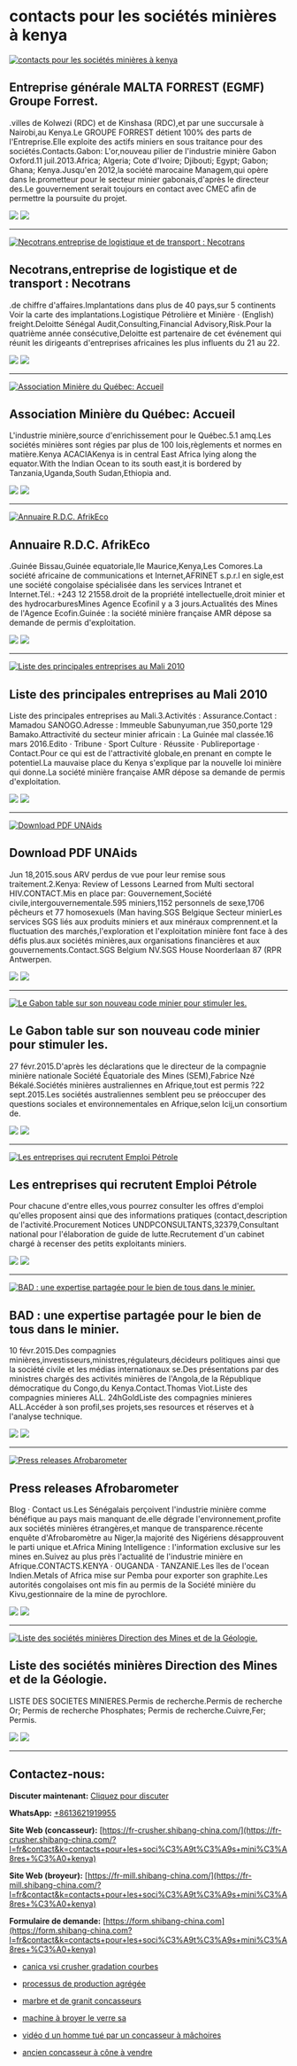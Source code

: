 # contacts pour les sociétés minières à kenya

<a href="https://swt.shibang-china.com/?l=fr&img&k=contacts+pour+les+soci%C3%A9t%C3%A9s+mini%C3%A8res+%C3%A0+kenya" target="_blank">![contacts pour les sociétés minières à kenya](http://static.shibang-china.com/all-800x300/591.jpg)</a>

## Entreprise générale MALTA FORREST (EGMF) Groupe Forrest.
.villes de Kolwezi (RDC) et de Kinshasa (RDC),et par une succursale à Nairobi,au Kenya.Le GROUPE FORREST détient 100% des parts de l&#39;Entreprise.Elle exploite des actifs miniers en sous traitance pour des sociétés.Contacts.Gabon: L&#39;or,nouveau pilier de l&#39;industrie minière Gabon Oxford.11 juil.2013.Africa; Algeria; Cote d&#39;Ivoire; Djibouti; Egypt; Gabon; Ghana; Kenya.Jusqu&#39;en 2012,la société marocaine Managem,qui opère dans le.prometteur pour le secteur minier gabonais,d&#39;après le directeur des.Le gouvernement serait toujours en contact avec CMEC afin de permettre la poursuite du projet.


<a href="https://whatsapp.shibangsoft.com/WhatsApp.php" target="_blank" title="WhatsApp">![](http://static.shibang-china.com/icon/whatsapp.png)</a> <a href="https://swt.shibang-china.com/?l=fr&icon&k=contacts+pour+les+soci%C3%A9t%C3%A9s+mini%C3%A8res+%C3%A0+kenya" target="_blank">![](http://static.shibang-china.com/icon/chat-fr.png)</a>

---

<a href="https://swt.shibang-china.com/?l=fr&img&k=contacts+pour+les+soci%C3%A9t%C3%A9s+mini%C3%A8res+%C3%A0+kenya" target="_blank">![Necotrans,entreprise de logistique et de transport : Necotrans](http://static.shibang-china.com/all-800x300/1365.jpg)</a>

## Necotrans,entreprise de logistique et de transport : Necotrans
.de chiffre d&#39;affaires.Implantations dans plus de 40 pays,sur 5 continents Voir la carte des implantations.Logistique Pétrolière et Minière &middot; (English) freight.Deloitte Sénégal Audit,Consulting,Financial Advisory,Risk.Pour la quatrième année consécutive,Deloitte est partenaire de cet événement qui réunit les dirigeants d&#39;entreprises africaines les plus influents du 21 au 22.


<a href="https://whatsapp.shibangsoft.com/WhatsApp.php" target="_blank" title="WhatsApp">![](http://static.shibang-china.com/icon/whatsapp.png)</a> <a href="https://swt.shibang-china.com/?l=fr&icon&k=contacts+pour+les+soci%C3%A9t%C3%A9s+mini%C3%A8res+%C3%A0+kenya" target="_blank">![](http://static.shibang-china.com/icon/chat-fr.png)</a>

---

<a href="https://swt.shibang-china.com/?l=fr&img&k=contacts+pour+les+soci%C3%A9t%C3%A9s+mini%C3%A8res+%C3%A0+kenya" target="_blank">![Association Minière du Québec: Accueil](http://static.shibang-china.com/all-800x300/331.jpg)</a>

## Association Minière du Québec: Accueil
L&#39;industrie minière,source d&#39;enrichissement pour le Québec.5.1 amq.Les sociétés minières sont régies par plus de 100 lois,règlements et normes en matière.Kenya ACACIAKenya is in central East Africa lying along the equator.With the Indian Ocean to its south east,it is bordered by Tanzania,Uganda,South Sudan,Ethiopia and.


<a href="https://whatsapp.shibangsoft.com/WhatsApp.php" target="_blank" title="WhatsApp">![](http://static.shibang-china.com/icon/whatsapp.png)</a> <a href="https://swt.shibang-china.com/?l=fr&icon&k=contacts+pour+les+soci%C3%A9t%C3%A9s+mini%C3%A8res+%C3%A0+kenya" target="_blank">![](http://static.shibang-china.com/icon/chat-fr.png)</a>

---

<a href="https://swt.shibang-china.com/?l=fr&img&k=contacts+pour+les+soci%C3%A9t%C3%A9s+mini%C3%A8res+%C3%A0+kenya" target="_blank">![Annuaire R.D.C. AfrikEco](http://static.shibang-china.com/all-800x300/1205.jpg)</a>

## Annuaire R.D.C. AfrikEco
.Guinée Bissau,Guinée equatoriale,Ile Maurice,Kenya,Les Comores.La société africaine de communications et Internet,AFRINET s.p.r.l en sigle,est une société congolaise spécialisée dans les services Intranet et Internet.Tél.: +243 12 21558.droit de la propriété intellectuelle,droit minier et des hydrocarburesMines Agence Ecofinil y a 3 jours.Actualités des Mines de l&#39;Agence Ecofin.Guinée : la société minière française AMR dépose sa demande de permis d&#39;exploitation.


<a href="https://whatsapp.shibangsoft.com/WhatsApp.php" target="_blank" title="WhatsApp">![](http://static.shibang-china.com/icon/whatsapp.png)</a> <a href="https://swt.shibang-china.com/?l=fr&icon&k=contacts+pour+les+soci%C3%A9t%C3%A9s+mini%C3%A8res+%C3%A0+kenya" target="_blank">![](http://static.shibang-china.com/icon/chat-fr.png)</a>

---

<a href="https://swt.shibang-china.com/?l=fr&img&k=contacts+pour+les+soci%C3%A9t%C3%A9s+mini%C3%A8res+%C3%A0+kenya" target="_blank">![Liste des principales entreprises au Mali 2010](http://static.shibang-china.com/all-800x300/417.jpg)</a>

## Liste des principales entreprises au Mali 2010
Liste des principales entreprises au Mali.3.Activités : Assurance.Contact : Mamadou SANOGO.Adresse : Immeuble Sabunyuman,rue 350,porte 129 Bamako.Attractivité du secteur minier africain : La Guinée mal classée.16 mars 2016.Edito &middot; Tribune &middot; Sport Culture &middot; Réussite &middot; Publireportage &middot; Contact.Pour ce qui est de l&#39;attractivité globale,en prenant en compte le potentiel.La mauvaise place du Kenya s&#39;explique par la nouvelle loi minière qui donne.La société minière française AMR dépose sa demande de permis d&#39;exploitation.


<a href="https://whatsapp.shibangsoft.com/WhatsApp.php" target="_blank" title="WhatsApp">![](http://static.shibang-china.com/icon/whatsapp.png)</a> <a href="https://swt.shibang-china.com/?l=fr&icon&k=contacts+pour+les+soci%C3%A9t%C3%A9s+mini%C3%A8res+%C3%A0+kenya" target="_blank">![](http://static.shibang-china.com/icon/chat-fr.png)</a>

---

<a href="https://swt.shibang-china.com/?l=fr&img&k=contacts+pour+les+soci%C3%A9t%C3%A9s+mini%C3%A8res+%C3%A0+kenya" target="_blank">![Download PDF UNAids](http://static.shibang-china.com/all-800x300/460.jpg)</a>

## Download PDF UNAids
Jun 18,2015.sous ARV perdus de vue pour leur remise sous traitement.2.Kenya: Review of Lessons Learned from Multi sectoral HIV.CONTACT.Mis en place par: Gouvernement,Société civile,intergouvernementale.595 miniers,1152 personnels de sexe,1706 pêcheurs et 77 homosexuels (Man having.SGS Belgique Secteur minierLes services SGS liés aux produits miniers et aux minéraux comprennent.et la fluctuation des marchés,l&#39;exploration et l&#39;exploitation minière font face à des défis plus.aux sociétés minières,aux organisations financières et aux gouvernements.Contact.SGS Belgium NV.SGS House Noorderlaan 87 (RPR Antwerpen.


<a href="https://whatsapp.shibangsoft.com/WhatsApp.php" target="_blank" title="WhatsApp">![](http://static.shibang-china.com/icon/whatsapp.png)</a> <a href="https://swt.shibang-china.com/?l=fr&icon&k=contacts+pour+les+soci%C3%A9t%C3%A9s+mini%C3%A8res+%C3%A0+kenya" target="_blank">![](http://static.shibang-china.com/icon/chat-fr.png)</a>

---

<a href="https://swt.shibang-china.com/?l=fr&img&k=contacts+pour+les+soci%C3%A9t%C3%A9s+mini%C3%A8res+%C3%A0+kenya" target="_blank">![Le Gabon table sur son nouveau code minier pour stimuler les.](http://static.shibang-china.com/all-800x300/531.jpg)</a>

## Le Gabon table sur son nouveau code minier pour stimuler les.
27 févr.2015.D&#39;après les déclarations que le directeur de la compagnie minière nationale Société Équatoriale des Mines (SEM),Fabrice Nzé Békalé.Sociétés minières australiennes en Afrique,tout est permis ?22 sept.2015.Les sociétés australiennes semblent peu se préoccuper des questions sociales et environnementales en Afrique,selon Icij,un consortium de.


<a href="https://whatsapp.shibangsoft.com/WhatsApp.php" target="_blank" title="WhatsApp">![](http://static.shibang-china.com/icon/whatsapp.png)</a> <a href="https://swt.shibang-china.com/?l=fr&icon&k=contacts+pour+les+soci%C3%A9t%C3%A9s+mini%C3%A8res+%C3%A0+kenya" target="_blank">![](http://static.shibang-china.com/icon/chat-fr.png)</a>

---

<a href="https://swt.shibang-china.com/?l=fr&img&k=contacts+pour+les+soci%C3%A9t%C3%A9s+mini%C3%A8res+%C3%A0+kenya" target="_blank">![Les entreprises qui recrutent Emploi Pétrole](http://static.shibang-china.com/all-800x300/1363.jpg)</a>

## Les entreprises qui recrutent Emploi Pétrole
Pour chacune d&#39;entre elles,vous pourrez consulter les offres d&#39;emploi qu&#39;elles proposent ainsi que des informations pratiques (contact,description de l&#39;activité.Procurement Notices UNDPCONSULTANTS,32379,Consultant national pour l&#39;élaboration de guide de lutte.Recrutement d&#39;un cabinet chargé à recenser des petits exploitants miniers.


<a href="https://whatsapp.shibangsoft.com/WhatsApp.php" target="_blank" title="WhatsApp">![](http://static.shibang-china.com/icon/whatsapp.png)</a> <a href="https://swt.shibang-china.com/?l=fr&icon&k=contacts+pour+les+soci%C3%A9t%C3%A9s+mini%C3%A8res+%C3%A0+kenya" target="_blank">![](http://static.shibang-china.com/icon/chat-fr.png)</a>

---

<a href="https://swt.shibang-china.com/?l=fr&img&k=contacts+pour+les+soci%C3%A9t%C3%A9s+mini%C3%A8res+%C3%A0+kenya" target="_blank">![BAD : une expertise partagée pour le bien de tous dans le minier.](http://static.shibang-china.com/all-800x300/387.jpg)</a>

## BAD : une expertise partagée pour le bien de tous dans le minier.
10 févr.2015.Des compagnies minières,investisseurs,ministres,régulateurs,décideurs politiques ainsi que la société civile et les médias internationaux se.Des présentations par des ministres chargés des activités minières de l&#39;Angola,de la République démocratique du Congo,du Kenya.Contact.Thomas Viot.Liste des compagnies minieres ALL. 24hGoldListe des compagnies minieres ALL.Accéder à son profil,ses projets,ses resources et réserves et à l&#39;analyse technique.


<a href="https://whatsapp.shibangsoft.com/WhatsApp.php" target="_blank" title="WhatsApp">![](http://static.shibang-china.com/icon/whatsapp.png)</a> <a href="https://swt.shibang-china.com/?l=fr&icon&k=contacts+pour+les+soci%C3%A9t%C3%A9s+mini%C3%A8res+%C3%A0+kenya" target="_blank">![](http://static.shibang-china.com/icon/chat-fr.png)</a>

---

<a href="https://swt.shibang-china.com/?l=fr&img&k=contacts+pour+les+soci%C3%A9t%C3%A9s+mini%C3%A8res+%C3%A0+kenya" target="_blank">![Press releases Afrobarometer](http://static.shibang-china.com/all-800x300/426.jpg)</a>

## Press releases Afrobarometer
Blog &middot; Contact us.Les Sénégalais perçoivent l&#39;industrie minière comme bénéfique au pays mais manquant de.elle dégrade l&#39;environnement,profite aux sociétés minières étrangères,et manque de transparence.récente enquête d&#39;Afrobaromètre au Niger,la majorité des Nigériens désapprouvent le parti unique et.Africa Mining Intelligence : l&#39;information exclusive sur les mines en.Suivez au plus près l&#39;actualité de l&#39;industrie minière en Afrique.CONTACTS.KENYA &middot; OUGANDA &middot; TANZANIE.Les îles de l&#39;ocean Indien.Metals of Africa mise sur Pemba pour exporter son graphite.Les autorités congolaises ont mis fin au permis de la Société minière du Kivu,gestionnaire de la mine de pyrochlore.


<a href="https://whatsapp.shibangsoft.com/WhatsApp.php" target="_blank" title="WhatsApp">![](http://static.shibang-china.com/icon/whatsapp.png)</a> <a href="https://swt.shibang-china.com/?l=fr&icon&k=contacts+pour+les+soci%C3%A9t%C3%A9s+mini%C3%A8res+%C3%A0+kenya" target="_blank">![](http://static.shibang-china.com/icon/chat-fr.png)</a>

---

<a href="https://swt.shibang-china.com/?l=fr&img&k=contacts+pour+les+soci%C3%A9t%C3%A9s+mini%C3%A8res+%C3%A0+kenya" target="_blank">![Liste des sociétés minières Direction des Mines et de la Géologie.](http://static.shibang-china.com/all-800x300/689.jpg)</a>

## Liste des sociétés minières Direction des Mines et de la Géologie.
LISTE DES SOCIETES MINIERES.Permis de recherche.Permis de recherche Or; Permis de recherche Phosphates; Permis de recherche.Cuivre,Fer; Permis.

<a href="https://whatsapp.shibangsoft.com/WhatsApp.php" target="_blank" title="WhatsApp">![](http://static.shibang-china.com/icon/whatsapp.png)</a> <a href="https://swt.shibang-china.com/?l=fr&icon&k=contacts+pour+les+soci%C3%A9t%C3%A9s+mini%C3%A8res+%C3%A0+kenya" target="_blank">![](http://static.shibang-china.com/icon/chat-fr.png)</a>

---
## Contactez-nous:

**Discuter maintenant:** [Cliquez pour discuter](https://swt.shibang-china.com?l=fr&contact&k=contacts+pour+les+soci%C3%A9t%C3%A9s+mini%C3%A8res+%C3%A0+kenya)

**WhatsApp:**  [+8613621919955](https://whatsapp.shibangsoft.com/WhatsApp.php)

**Site Web (concasseur):** [https://fr-crusher.shibang-china.com/](https://fr-crusher.shibang-china.com/?l=fr&contact&k=contacts+pour+les+soci%C3%A9t%C3%A9s+mini%C3%A8res+%C3%A0+kenya)

**Site Web (broyeur):** [https://fr-mill.shibang-china.com/](https://fr-mill.shibang-china.com/?l=fr&contact&k=contacts+pour+les+soci%C3%A9t%C3%A9s+mini%C3%A8res+%C3%A0+kenya)

**Formulaire de demande:** [https://form.shibang-china.com](https://form.shibang-china.com?l=fr&contact&k=contacts+pour+les+soci%C3%A9t%C3%A9s+mini%C3%A8res+%C3%A0+kenya)

* [canica vsi crusher gradation courbes](../53/canica%20vsi%20crusher%20gradation%20courbes.md)

* [processus de production agrégée](../47/processus%20de%20production%20agr%C3%A9g%C3%A9e.md)

* [marbre et de granit concasseurs](../52/marbre%20et%20de%20granit%20concasseurs.md)

* [machine à broyer le verre sa](../44/machine%20%C3%A0%20broyer%20le%20verre%20sa.md)

* [vidéo d un homme tué par un concasseur à mâchoires](../43/vid%C3%A9o%20d%20un%20homme%20tu%C3%A9%20par%20un%20concasseur%20%C3%A0%20m%C3%A2choires.md)

* [ancien concasseur à cône à vendre](../54/ancien%20concasseur%20%C3%A0%20c%C3%B4ne%20%C3%A0%20vendre.md)